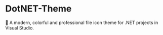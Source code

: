 # DotNET-Theme
🎨 A modern, colorful and professional file icon theme for .NET projects in Visual Studio.
